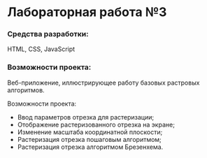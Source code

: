 # Лабораторная работа №3
### Средства разработки:
HTML, CSS, JavaScript
### Возможности проекта:

Веб-приложение, иллюстрирующее работу базовых растровых алгоритмов.

Возможности проекта: 
* Ввод параметров отрезка для растеризации;
* Отображение растеризованного отрезка на экране;
* Изменение масштаба координатной плоскости;
* Растеризация отрезка пошаговым алгоритмом;
* Растеризация отрезка алгоритмом Брезенхема.
